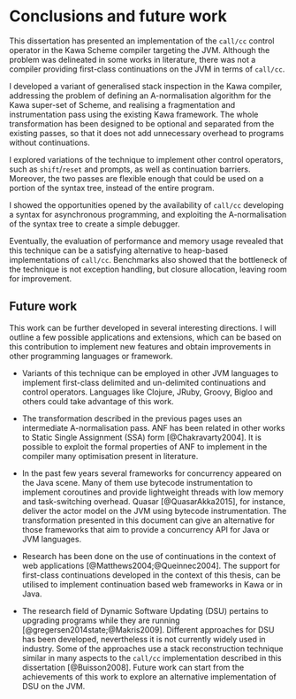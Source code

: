 # Conclusions and future work

This dissertation has presented an implementation of the `call/cc` control operator in the Kawa Scheme compiler targeting the JVM. Although the problem was delineated in some works in literature, there was not a compiler providing first-class continuations on the JVM in terms of `call/cc`.

I developed a variant of generalised stack inspection in the Kawa compiler, addressing the problem of defining an A-normalisation algorithm for the Kawa super-set of Scheme, and realising a fragmentation and instrumentation pass using the existing Kawa framework. The whole transformation has been designed to be optional and separated from the existing passes, so that it does not add unnecessary overhead to programs without continuations.

I explored variations of the technique to implement other control operators, such as `shift`/`reset` and prompts, as well as continuation barriers. Moreover, the two passes are flexible enough that could be used on a portion of the syntax tree, instead of the entire program.

I showed the opportunities opened by the availability of `call/cc` developing a syntax for asynchronous programming, and exploiting the A-normalisation of the syntax tree to create a simple debugger.

Eventually, the evaluation of performance and memory usage revealed that this technique can be a satisfying alternative to heap-based implementations of `call/cc`. Benchmarks also showed that the bottleneck of the technique is not exception handling, but closure allocation, leaving room for improvement.

## Future work

This work can be further developed in several interesting directions. I will outline a few possible applications and extensions, which can be based on this contribution to implement new features and obtain improvements in other programming languages or framework.

* Variants of this technique can be employed in other JVM languages to implement first-class delimited and un-delimited continuations and control operators. Languages like Clojure, JRuby, Groovy, Bigloo and others could take advantage of this work.

* The transformation described in the previous pages uses an intermediate A-normalisation pass. ANF has been related in other works to Static Single Assignment (SSA) form [@Chakravarty2004]. It is possible to exploit the formal properties of ANF to implement in the compiler many optimisation present in literature.

* In the past few years several frameworks for concurrency appeared on the Java scene. Many of them use bytecode instrumentation to implement coroutines and provide lightweight threads with low memory and task-switching overhead. Quasar [@QuasarAkka2015], for instance, deliver the actor model on the JVM  using bytecode instrumentation. The transformation presented in this document can give an alternative for those frameworks that aim to provide a concurrency API for Java or JVM languages.

* Research has been done on the use of continuations in the context of web applications [@Matthews2004;@Queinnec2004]. The support for first-class continuations developed in the context of this thesis, can be utilised to implement continuation based web frameworks in Kawa or in Java.

* The research field of Dynamic Software Updating (DSU) pertains to upgrading programs while they are running [@gregersen2014state;@Makris2009]. Different approaches for DSU has been developed, nevertheless it is not currently widely used in industry. Some of the approaches use a stack reconstruction technique similar in many aspects to the `call/cc` implementation described in this dissertation [@Buisson2008]. Future work can start from the achievements of this work to explore an alternative implementation of DSU on the JVM.
